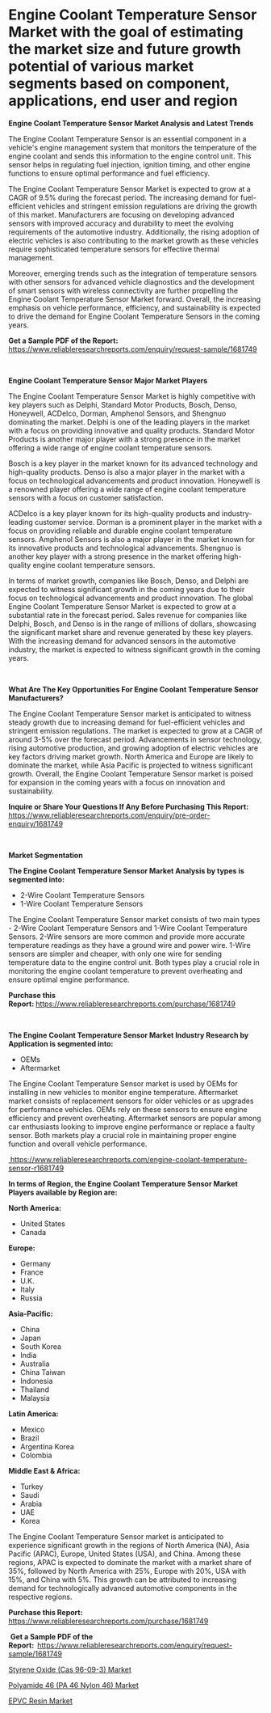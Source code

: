 <p><h1>Engine Coolant Temperature Sensor Market with the goal of estimating the market size and future growth potential of various market segments based on component, applications, end user and region</h1></p><p><strong>Engine Coolant Temperature Sensor Market Analysis and Latest Trends</strong></p>
<p><p>The Engine Coolant Temperature Sensor is an essential component in a vehicle's engine management system that monitors the temperature of the engine coolant and sends this information to the engine control unit. This sensor helps in regulating fuel injection, ignition timing, and other engine functions to ensure optimal performance and fuel efficiency.</p><p>The Engine Coolant Temperature Sensor Market is expected to grow at a CAGR of 9.5% during the forecast period. The increasing demand for fuel-efficient vehicles and stringent emission regulations are driving the growth of this market. Manufacturers are focusing on developing advanced sensors with improved accuracy and durability to meet the evolving requirements of the automotive industry. Additionally, the rising adoption of electric vehicles is also contributing to the market growth as these vehicles require sophisticated temperature sensors for effective thermal management.</p><p>Moreover, emerging trends such as the integration of temperature sensors with other sensors for advanced vehicle diagnostics and the development of smart sensors with wireless connectivity are further propelling the Engine Coolant Temperature Sensor Market forward. Overall, the increasing emphasis on vehicle performance, efficiency, and sustainability is expected to drive the demand for Engine Coolant Temperature Sensors in the coming years.</p></p>
<p><strong>Get a Sample PDF of the Report:&nbsp;</strong> <a href="https://www.reliableresearchreports.com/enquiry/request-sample/1681749">https://www.reliableresearchreports.com/enquiry/request-sample/1681749</a></p>
<p>&nbsp;</p>
<p><strong>Engine Coolant Temperature Sensor Major Market Players</strong></p>
<p><p>The Engine Coolant Temperature Sensor Market is highly competitive with key players such as Delphi, Standard Motor Products, Bosch, Denso, Honeywell, ACDelco, Dorman, Amphenol Sensors, and Shengnuo dominating the market. Delphi is one of the leading players in the market with a focus on providing innovative and quality products. Standard Motor Products is another major player with a strong presence in the market offering a wide range of engine coolant temperature sensors.</p><p>Bosch is a key player in the market known for its advanced technology and high-quality products. Denso is also a major player in the market with a focus on technological advancements and product innovation. Honeywell is a renowned player offering a wide range of engine coolant temperature sensors with a focus on customer satisfaction.</p><p>ACDelco is a key player known for its high-quality products and industry-leading customer service. Dorman is a prominent player in the market with a focus on providing reliable and durable engine coolant temperature sensors. Amphenol Sensors is also a major player in the market known for its innovative products and technological advancements. Shengnuo is another key player with a strong presence in the market offering high-quality engine coolant temperature sensors.</p><p>In terms of market growth, companies like Bosch, Denso, and Delphi are expected to witness significant growth in the coming years due to their focus on technological advancements and product innovation. The global Engine Coolant Temperature Sensor Market is expected to grow at a substantial rate in the forecast period. Sales revenue for companies like Delphi, Bosch, and Denso is in the range of millions of dollars, showcasing the significant market share and revenue generated by these key players. With the increasing demand for advanced sensors in the automotive industry, the market is expected to witness significant growth in the coming years.</p></p>
<p>&nbsp;</p>
<p><strong>What Are The Key Opportunities For Engine Coolant Temperature Sensor Manufacturers?</strong></p>
<p><p>The Engine Coolant Temperature Sensor market is anticipated to witness steady growth due to increasing demand for fuel-efficient vehicles and stringent emission regulations. The market is expected to grow at a CAGR of around 3-5% over the forecast period. Advancements in sensor technology, rising automotive production, and growing adoption of electric vehicles are key factors driving market growth. North America and Europe are likely to dominate the market, while Asia Pacific is projected to witness significant growth. Overall, the Engine Coolant Temperature Sensor market is poised for expansion in the coming years with a focus on innovation and sustainability.</p></p>
<p><strong>Inquire or Share Your Questions If Any Before Purchasing This Report:</strong> <a href="https://www.reliableresearchreports.com/enquiry/pre-order-enquiry/1681749">https://www.reliableresearchreports.com/enquiry/pre-order-enquiry/1681749</a></p>
<p>&nbsp;</p>
<p><strong>Market Segmentation</strong></p>
<p><strong>The Engine Coolant Temperature Sensor Market Analysis by types is segmented into:</strong></p>
<p><ul><li>2-Wire Coolant Temperature Sensors</li><li>1-Wire Coolant Temperature Sensors</li></ul></p>
<p><p>The Engine Coolant Temperature Sensor market consists of two main types - 2-Wire Coolant Temperature Sensors and 1-Wire Coolant Temperature Sensors. 2-Wire sensors are more common and provide more accurate temperature readings as they have a ground wire and power wire. 1-Wire sensors are simpler and cheaper, with only one wire for sending temperature data to the engine control unit. Both types play a crucial role in monitoring the engine coolant temperature to prevent overheating and ensure optimal engine performance.</p></p>
<p><strong>Purchase this Report:&nbsp;</strong><a href="https://www.reliableresearchreports.com/purchase/1681749">https://www.reliableresearchreports.com/purchase/1681749</a></p>
<p>&nbsp;</p>
<p><strong>The Engine Coolant Temperature Sensor Market Industry Research by Application is segmented into:</strong></p>
<p><ul><li>OEMs</li><li>Aftermarket</li></ul></p>
<p><p>The Engine Coolant Temperature Sensor market is used by OEMs for installing in new vehicles to monitor engine temperature. Aftermarket market consists of replacement sensors for older vehicles or as upgrades for performance vehicles. OEMs rely on these sensors to ensure engine efficiency and prevent overheating. Aftermarket sensors are popular among car enthusiasts looking to improve engine performance or replace a faulty sensor. Both markets play a crucial role in maintaining proper engine function and overall vehicle performance.</p></p>
<p><a href="https://www.reliableresearchreports.com/engine-coolant-temperature-sensor-r1681749">&nbsp;https://www.reliableresearchreports.com/engine-coolant-temperature-sensor-r1681749</a></p>
<p><strong>In terms of Region, the Engine Coolant Temperature Sensor Market Players available by Region are:</strong></p>
<p>
    <p> <strong> North America: </strong>
        <ul>
            <li>United States</li>
            <li>Canada</li>
        </ul>
        </p> 
    <p> <strong> Europe: </strong>
        <ul>
            <li>Germany</li>
            <li>France</li>
            <li>U.K.</li>
            <li>Italy</li>
            <li>Russia</li>
        </ul>
        </p> 
    <p> <strong> Asia-Pacific: </strong>
        <ul>
            <li>China</li>
            <li>Japan</li>
            <li>South Korea</li>
            <li>India</li>
            <li>Australia</li>
            <li>China Taiwan</li>
            <li>Indonesia</li>
            <li>Thailand</li>
            <li>Malaysia</li>
        </ul>
        </p> 
    <p> <strong> Latin America: </strong>
        <ul>
            <li>Mexico</li>
            <li>Brazil</li>
            <li>Argentina Korea</li>
            <li>Colombia</li>
        </ul>
        </p> 
    <p> <strong> Middle East & Africa: </strong>
        <ul>
            <li>Turkey</li>
            <li>Saudi</li>
            <li>Arabia</li>
            <li>UAE</li>
            <li>Korea</li>
        </ul>
    </p>
    </p>
<p><p>The Engine Coolant Temperature Sensor market is anticipated to experience significant growth in the regions of North America (NA), Asia Pacific (APAC), Europe, United States (USA), and China. Among these regions, APAC is expected to dominate the market with a market share of 35%, followed by North America with 25%, Europe with 20%, USA with 15%, and China with 5%. This growth can be attributed to increasing demand for technologically advanced automotive components in the respective regions.</p></p>
<p><strong>Purchase this Report: </strong><a href="https://www.reliableresearchreports.com/purchase/1681749">https://www.reliableresearchreports.com/purchase/1681749</a></p>
<p>&nbsp;<strong>Get a Sample PDF of the Report:&nbsp;&nbsp;</strong><a href="https://www.reliableresearchreports.com/enquiry/request-sample/1681749">https://www.reliableresearchreports.com/enquiry/request-sample/1681749</a></p>
<p><strong></strong></p>
<p><p><a href="https://www.linkedin.com/pulse/styrene-oxide-cas-96-09-3-market-size-growth-forecast-from-2024-jsn6f?trackingId=Y9ClJYdem9G9pE2XLJx27A%3D%3D">Styrene Oxide (Cas 96-09-3) Market</a></p><p><a href="https://www.linkedin.com/pulse/polyamide-46-pa-nylon-market-insights-players-forecast-till-befcf?trackingId=tCazSFD%2BQSyPPrBihIBBCw%3D%3D">Polyamide 46 (PA 46 Nylon 46) Market</a></p><p><a href="https://www.linkedin.com/pulse/epvc-resin-market-size-growth-forecast-from-2024-2031-brainvyze-uawgf?trackingId=GRkkSzKGL5qY00xp%2FBhgKQ%3D%3D">EPVC Resin Market</a></p></p>